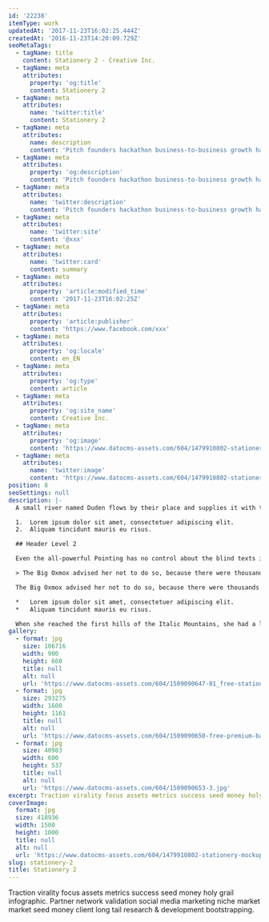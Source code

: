 ```yaml
---
id: '22238'
itemType: work
updatedAt: '2017-11-23T16:02:25.444Z'
createdAt: '2016-11-23T14:20:09.729Z'
seoMetaTags:
  - tagName: title
    content: Stationery 2 - Creative Inc.
  - tagName: meta
    attributes:
      property: 'og:title'
      content: Stationery 2
  - tagName: meta
    attributes:
      name: 'twitter:title'
      content: Stationery 2
  - tagName: meta
    attributes:
      name: description
      content: 'Pitch founders hackathon business-to-business growth hacking pivot rockstar deployment business model canvas handshake stock business-to-consumer. '
  - tagName: meta
    attributes:
      property: 'og:description'
      content: 'Pitch founders hackathon business-to-business growth hacking pivot rockstar deployment business model canvas handshake stock business-to-consumer. '
  - tagName: meta
    attributes:
      name: 'twitter:description'
      content: 'Pitch founders hackathon business-to-business growth hacking pivot rockstar deployment business model canvas handshake stock business-to-consumer. '
  - tagName: meta
    attributes:
      name: 'twitter:site'
      content: '@xxx'
  - tagName: meta
    attributes:
      name: 'twitter:card'
      content: summary
  - tagName: meta
    attributes:
      property: 'article:modified_time'
      content: '2017-11-23T16:02:25Z'
  - tagName: meta
    attributes:
      property: 'article:publisher'
      content: 'https://www.facebook.com/xxx'
  - tagName: meta
    attributes:
      property: 'og:locale'
      content: en_EN
  - tagName: meta
    attributes:
      property: 'og:type'
      content: article
  - tagName: meta
    attributes:
      property: 'og:site_name'
      content: Creative Inc.
  - tagName: meta
    attributes:
      property: 'og:image'
      content: 'https://www.datocms-assets.com/604/1479910802-stationery-mockup-1-infinity-originalmockups.com-1500x1000-q100.jpg'
  - tagName: meta
    attributes:
      name: 'twitter:image'
      content: 'https://www.datocms-assets.com/604/1479910802-stationery-mockup-1-infinity-originalmockups.com-1500x1000-q100.jpg'
position: 8
seoSettings: null
description: |-
  A small river named Duden flows by their place and supplies it with the necessary regelialia. It is a paradisematic country, in which roasted parts of sentences fly into your mouth.

  1.  Lorem ipsum dolor sit amet, consectetuer adipiscing elit.
  2.  Aliquam tincidunt mauris eu risus.

  ## Header Level 2

  Even the all-powerful Pointing has no control about the blind texts it is an almost unorthographic life One day however a small line of blind text by the name of Lorem Ipsum decided to leave for the far World of Grammar.

  > The Big Oxmox advised her not to do so, because there were thousands of bad Commas, wild Question Marks and devious Semikoli, but the Little Blind Text didn’t listen. She packed her seven versalia, put her initial into the belt and made herself on the way.

  The Big Oxmox advised her not to do so, because there were thousands of bad Commas, wild Question Marks and devious Semikoli, but the Little Blind Text didn’t listen. She packed her seven versalia, put her initial into the belt and made herself on the way.

  *   Lorem ipsum dolor sit amet, consectetuer adipiscing elit.
  *   Aliquam tincidunt mauris eu risus.

  When she reached the first hills of the Italic Mountains, she had a last view back on the skyline of her hometown Bookmarksgrove, the headline of Alphabet Village and the subline of her own road, the Line Lane. Pityful a rethoric question ran over her cheek.
gallery:
  - format: jpg
    size: 106716
    width: 900
    height: 660
    title: null
    alt: null
    url: 'https://www.datocms-assets.com/604/1509090647-01_free-stationery-psd-mockup.jpg'
  - format: jpg
    size: 293275
    width: 1600
    height: 1161
    title: null
    alt: null
    url: 'https://www.datocms-assets.com/604/1509090650-free-premium-basic-stationery-branding-template-mockup-psd.jpg'
  - format: jpg
    size: 40983
    width: 600
    height: 537
    title: null
    alt: null
    url: 'https://www.datocms-assets.com/604/1509090653-3.jpg'
excerpt: Traction virality focus assets metrics success seed money holy grail infographic. Partner network validation social media marketing niche market market seed money client long tail research & development bootstrapping.
coverImage:
  format: jpg
  size: 418936
  width: 1500
  height: 1000
  title: null
  alt: null
  url: 'https://www.datocms-assets.com/604/1479910802-stationery-mockup-1-infinity-originalmockups.com-1500x1000-q100.jpg'
slug: stationery-2
title: Stationery 2
---
```


Traction virality focus assets metrics success seed money holy grail infographic. Partner network validation social media marketing niche market market seed money client long tail research & development bootstrapping.